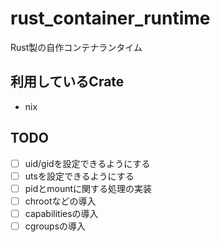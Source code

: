 # rust_container_runtime
Rust製の自作コンテナランタイム
## 利用しているCrate
- nix
## TODO
- [ ] uid/gidを設定できるようにする
- [ ] utsを設定できるようにする
- [ ] pidとmountに関する処理の実装
- [ ] chrootなどの導入
- [ ] capabilitiesの導入
- [ ] cgroupsの導入
